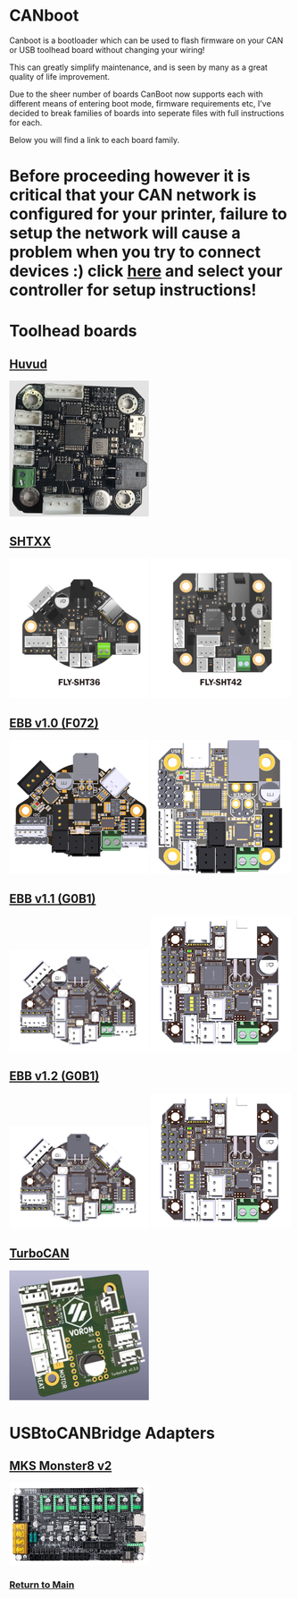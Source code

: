 # CANboot

Canboot is a bootloader which can be used to flash firmware on your CAN or USB toolhead board without changing your wiring!

This can greatly simplify maintenance, and is seen by many as a great quality of life improvement.

Due to the sheer number of boards CanBoot now supports each with different means of entering boot mode, firmware requirements etc, I've decided to break families of boards into seperate files with full instructions for each.


Below you will find a link to each board family.


# **Before proceeding however it is critical that your CAN network is configured for your printer, failure to setup the network will cause a problem when you try to connect devices :) click [here](../index.md#control-boards) and select your controller for setup instructions!**




# Toolhead boards

## [Huvud](../toolhead/huvud-0.61.md)

[<img src='../images/huvud_0.61.png' width='250'>](../toolhead/huvud-0.61.md)

## [SHTXX](../toolhead/sht36-42.md)

[<img src='../images/sht36.jpg' width='250'>](../toolhead/sht36-42.md)
[<img src='../images/sht42.jpg' width='250'>](../toolhead/sht36-42.md)

## [EBB v1.0 (F072)](./toolhead/ebb36-42_v1.0.md)

[<img src='../images/ebb36_v1.0.png' width='250'>](../toolhead/ebb36-42_v1.0.md)
[<img src='../images/ebb42_v1.0.png' width='250'>](../toolhead/ebb36-42_v1.0.md)

## [EBB v1.1 (G0B1)](./toolhead/ebb36-42_v1.1.md)

[<img src='../images/ebb36_v1.1.png' width='250'>](../toolhead/ebb36-42_v1.1.md)
[<img src='../images/ebb42_v1.1.png' width='250'>](../toolhead/ebb36-42_v1.1.md)

## [EBB v1.2 (G0B1)](./toolhead/ebb36-42_v1.2.md)

[<img src='../images/ebb36_v1.1.png' width='250'>](../toolhead/ebb36-42_v1.2.md)
[<img src='../images/ebb42_v1.1.png' width='250'>](../toolhead/ebb36-42_v1.2.md)


## [TurboCAN](../toolhead/turbocan.md)

[<img src='../images/turbocan.jpg' width='250'>](../toolhead/turbocan.md)

# **USBtoCANBridge Adapters**

## [MKS Monster8 v2](./monster8v2.md)

[<img src='../images/monster8v2.png' width='250'>](./monster8v2.md)



### [Return to Main](../index.md)
